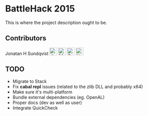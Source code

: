 BattleHack 2015
===============

This is where the project description ought to be.

Contributors
------------
Jonatan H Sundqvist
[<img alt="@elsunquistador" src="https://g.twimg.com/about/feature-corporate/image/composetweet.png" width="24px"/>](https://twitter.com/elsunquistador)
[<img src="https://maxcdn.icons8.com/Android/PNG/24/Messaging/message-24.png" title="Message" width="24px">](mailto:jonatanhsundqvist@gmail.com)
[<img src="https://maxcdn.icons8.com/Android/PNG/24/Google_Services/google_earth_copyrighted-24.png" title="Google Earth" width="24">](https://www.google.se/maps/place/Stockholm/@59.326142,17.9875454,11z/) [<img src="https://maxcdn.icons8.com/Android/PNG/24/Very_Basic/home-24.png" title="Home" width="24">](http://swiftsnamesake.github.io/)

TODO
----
* Migrate to Stack
* Fix **cabal repl** issues (related to the zlib DLL and probably x64)
* Make sure it's multi-platform
* Bundle external dependencies (eg. OpenAL)
* Proper docs (dev as well as user)
* Integrate QuickCheck
